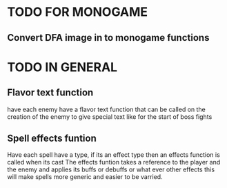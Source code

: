 # TODO FOR MONOGAME
## Convert DFA image in to monogame functions

# TODO IN GENERAL
## Flavor text function
have each enemy have a flavor text function that can be called on the creation of the enemy to give special text like for the start of boss fights
## Spell effects funtion
Have each spell have a type, if its an effect type then an effects function is called when its cast
The effects funtion takes a reference to the player and the enemy and applies its buffs or debuffs or what ever other effects
this will make spells more generic and easier to be varried. 